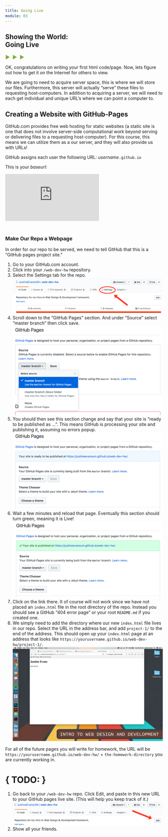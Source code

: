 ```yaml
---
title: Going Live
module: 03
---
```


## Showing the World:<br /> Going Live
<span style="color: #79AF33; font-size: medium; font-weight: bold">▶ &nbsp;▶  &nbsp;▶</span>

OK, congratulations on writing your first html code/page. Now, lets figure out how to get it on the Internet for others to view.

We are going to need to acquire server space, this is where we will store our files. Furthermore, this server will actually “serve” these files to requesting host-computers. In addition to acquiring a server, we will need to each get individual and unique URL’s where we can point a computer to.


## Creating a Website with GitHub-Pages
GitHub.com provides free web hosting for static websites (a static site is one that does not involve server-side computational work beyond serving or delivering files to a requesting host-computer). For this course, this means we can utilize them as a our server, and they will also provide us with URLs!

GitHub assigns each user the following URL:
_username_`.github.io`

This is your _baseurl:_

<div class="embed-responsive embed-responsive-16by9"><iframe class="embed-responsive-item" src="https://www.youtube.com/embed/2MsN8gpT6jY" frameborder="0" allowfullscreen></iframe></div>


### <br />Make Our Repo a Webpage

In order for our repo to be served, we need to tell GitHub that this is a “GitHub pages project site."

1. Go to your GitHub.com account.
2. Click into your `/web-dev-hw` repository.
3. Select the Settings tab for the repo.
![Settings Tab](../imgs/gh_account_branch_settings.png)
4. Scroll down to the “GitHub Pages” section. And under “Source” select “master branch” then click save. ![Select a branch](../imgs/gh_account_branch_master.png)
5. You should then see this section change and say that your site is “ready to be published as …”. This means GitHub is processing your site and publishing it, assuming no errors popup.
![GitHub, ready to publish](../imgs/gh_account_branch_site-1.png)
6. Wait a few minutes and reload that page. Eventually this section should turn green, meaning it is Live!
![GitHub says the page is live](../imgs/gh_account_branch_site-2.png)
7. Click on the link there. It of course will not work since we have not placed an `index.html` file in the root directory of the repo. Instead you should see a GitHub “404 error page” or your root `README.md` if you created one.
8. We simply need to add the directory where our new `index.html` file lives in our repo. Select the URL in the address bar, and add `project-1/` to the end of the address. This should open up your `index.html` page at an address that looks like `https://yourusername.github.io/web-dev-hw/project-1/`.
![Live WebPage](../imgs/gh_first_live_page.png)

For all of the future pages you will write for homework, the URL will be `https://yourusername.github.io/web-dev-hw/` + `the-homework-directory` you are currently working in.


# { TODO: }
1. Go back to your `/web-dev-hw` repo. Click Edit, and paste in this new URL to your GitHub pages live site. (This will help you keep track of it.)
![Image of the GitHub repo edit option](../imgs/gh_account_info_edit.png)
2. Show all your friends.
